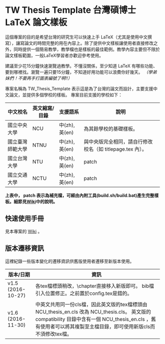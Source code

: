 # TW Thesis Template 台灣碩博士 LaTeX 論文樣板

這個專案的目的是希望台灣的研究生可以快速上手 LaTeX（尤其是使用中文撰寫），讓寫論文的時間完整的用在內容上。除了提供中文樣板讓使用者直接修改之外，同時提供一個簡易教學，教學檔也是樣板的最佳範例。教學內容主要但不限於論文樣板範圍，一般LaTeX學習者亦歡迎參考使用。

建議至少花15分鐘快速瀏覽過教學。不懂沒關係，至少知道 LaTeX 有哪些功能、要到哪裡找。瀏覽一遍只要15分鐘，不知道好用功能可以浪費你好幾天。
*（學弟妹們！不要再手打圖表編號了啊!!）*

專案名稱為 TW_Thesis_Template 表示這是為了台灣的論文而設計，主要支援中文論文，並提供多個學校的樣板。
專案目前支援的學校如下：

|   中文校名     | 英文縮寫/目錄 | 支援語系 | 說明 |
| ------------- | ------------- | ------- | ------------- |
| 國立中央大學          | NCU    | 中(zh), 英(en) | 為其餘學校的基礎樣板。
| 國立臺灣師範大學      | NTNU   | 中(zh), 英(en) | 與中央版完全相同，請自行修改校名（如 titlepage.tex 內）。
| 國立台灣大學          |  NTU   | 中(zh), 英(en) | patch
| 國立交通大學          | NCTU   | 中(zh), 英(en) | patch

**上表中， patch 表示為補充檔，可經由內附工具(build.sh/build.bat)產生完整樣板。細節見[Wiki](https://github.com/sppmg/TW_Thesis_Template/wiki)中的說明。**

## 快速使用手冊
見本專案的 [Wiki](https://github.com/sppmg/TW_Thesis_Template/wiki) 。

## 版本遷移資訊
這裡紀錄一些版本變化的遷移資訊供舊版使用者遷移至新版本使用。

| 版本/日期     | 資訊 |
| ------------- | ------------- |
| v1.5 (2016-10-27)    | 各tex檔標頭稍改，\\chapter直接移入新版即可。 bib檔引入位置修正。之前置於config.tex是錯的。 |
| v1.6 (2016-11-30)    | 中英文共用同一份cls檔，因此英文版的tex檔標頭由NCU_thesis_en.cls 改為 NCU_thesis.cls。 英文版的compatibility 目錄中含有一個 NCU_thesis_en.cls ，舊有使用者可以將其複製至主檔目錄，即可使用新版cls而不須修改tex檔。|



